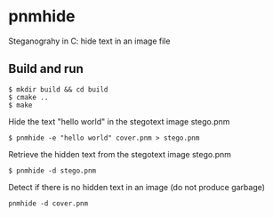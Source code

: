 # pnmhide
Steganograhy in C: hide text in an image file

## Build and run
```
$ mkdir build && cd build
$ cmake ..
$ make
```

Hide the text "hello world" in the stegotext image stego.pnm
```
$ pnmhide -e "hello world" cover.pnm > stego.pnm
```

Retrieve the hidden text from the stegotext image stego.pnm
```
$ pnmhide -d stego.pnm
```

Detect if there is no hidden text in an image (do not produce garbage)
```
pnmhide -d cover.pnm
```